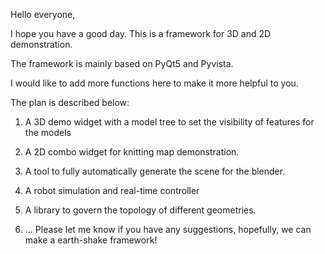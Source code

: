 Hello everyone, 

I hope you have a good day. This is a framework for 3D and 2D demonstration.

The framework is mainly based on PyQt5 and Pyvista. 

I would like to add more functions here to make it more helpful to you.

The plan is described below:

1. A 3D demo widget with a model tree to set the visibility of features for the models

2. A 2D combo widget for knitting map demonstration.

3. A tool to fully automatically generate the scene for the blender.

4. A robot simulation and real-time controller

5. A library to govern the topology of different geometries.

6. ...
Please let me know if you have any suggestions, hopefully, we can make a earth-shake framework!
